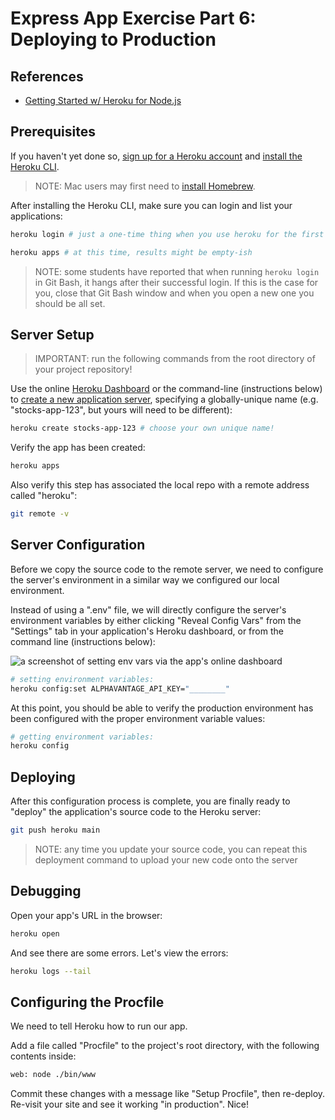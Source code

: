 # Express App Exercise Part 6: Deploying to Production

## References

  + [Getting Started w/ Heroku for Node.js](https://devcenter.heroku.com/articles/getting-started-with-nodejs)

## Prerequisites

If you haven't yet done so, [sign up for a Heroku account](https://signup.heroku.com/) and [install the Heroku CLI](https://devcenter.heroku.com/articles/heroku-cli#download-and-install).

> NOTE: Mac users may first need to [install Homebrew](https://github.com/prof-rossetti/intro-to-python/blob/master/notes/clis/brew.md).

After installing the Heroku CLI, make sure you can login and list your applications:

```sh
heroku login # just a one-time thing when you use heroku for the first time

heroku apps # at this time, results might be empty-ish
```

> NOTE: some students have reported that when running `heroku login` in Git Bash, it hangs after their successful login. If this is the case for you, close that Git Bash window and when you open a new one you should be all set.

## Server Setup

> IMPORTANT: run the following commands from the root directory of your project repository!

Use the online [Heroku Dashboard](https://dashboard.heroku.com/) or the command-line (instructions below) to [create a new application server](https://dashboard.heroku.com/new-app), specifying a globally-unique name (e.g. "stocks-app-123", but yours will need to be different):

```sh
heroku create stocks-app-123 # choose your own unique name!
```

Verify the app has been created:

```sh
heroku apps
```

Also verify this step has associated the local repo with a remote address called "heroku":

```sh
git remote -v
```

## Server Configuration

Before we copy the source code to the remote server, we need to configure the server's environment in a similar way we configured our local environment.

Instead of using a ".env" file, we will directly configure the server's environment variables by either clicking "Reveal Config Vars" from the "Settings" tab in your application's Heroku dashboard, or from the command line (instructions below):

![a screenshot of setting env vars via the app's online dashboard](https://user-images.githubusercontent.com/1328807/54229588-f249e880-44da-11e9-920a-b11d4c210a99.png)

```sh
# setting environment variables:
heroku config:set ALPHAVANTAGE_API_KEY="________"
```

At this point, you should be able to verify the production environment has been configured with the proper environment variable values:

```sh
# getting environment variables:
heroku config
```

## Deploying

After this configuration process is complete, you are finally ready to "deploy" the application's source code to the Heroku server:

```sh
git push heroku main
```

> NOTE: any time you update your source code, you can repeat this deployment command to upload your new code onto the server

## Debugging

Open your app's URL in the browser:

```sh
heroku open
```

And see there are some errors. Let's view the errors:

```sh
heroku logs --tail
```

## Configuring the Procfile

We need to tell Heroku how to run our app.

Add a file called "Procfile" to the project's root directory, with the following contents inside:

```sh
web: node ./bin/www
```

Commit these changes with a message like "Setup Procfile", then re-deploy. Re-visit your site and see it working "in production". Nice!
